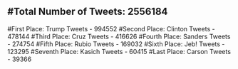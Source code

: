 #Total Number of Tweets: 2556184 
---
#First Place: Trump Tweets - 994552
#Second Place: Clinton Tweets - 478144
#Third Place: Cruz Tweets - 416626
#Fourth Place: Sanders Tweets - 274754
#Fifth Place: Rubio Tweets - 169032
#Sixth Place: Jeb! Tweets - 123295
#Seventh Place: Kasich Tweets - 60415
#Last Place: Carson Tweets - 39366
